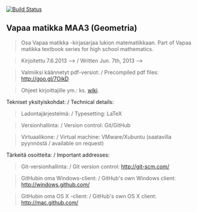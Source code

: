 [![Build Status](https://travis-ci.org/avoimet-oppimateriaalit-ry/vapaa-matikka-maa3.svg?branch=master)](https://travis-ci.org/avoimet-oppimateriaalit-ry/vapaa-matikka-maa3)

## Vapaa matikka MAA3 (Geometria)

> Osa Vapaa matikka -kirjasarjaa lukion matematiikkaan. Part of Vapaa matikka textbook series for high school mathematics.

> Kirjoitettu 7.6.2013 --> / Written Jun. 7th, 2013 -->

> Valmiiksi käännetyt pdf-versiot: / Precompiled pdf files: http://goo.gl/7OikD

> Ohjeet kirjoittajille ym.: ks. [wiki](https://github.com/avoimet-oppimateriaalit-ry/vapaa-matikka/wiki).

Tekniset yksityiskohdat: / Technical details:
> Ladontajärjestelmä: / Typesetting: LaTeX

> Versionhallinta: / Version control: Git/GitHub

> Virtuaalikone: / Virtual machine: VMware/Xubuntu (saatavilla pyynnöstä / available on request)

Tärkeitä osoitteita: / Important addresses:
> Git-versionhallinta: / Git version control: http://git-scm.com/

> GitHubin oma Windows-client: / GitHub's own Windows client: http://windows.github.com/

> GitHubin oma OS X -client: / GitHub's own OS X client: http://mac.github.com/
